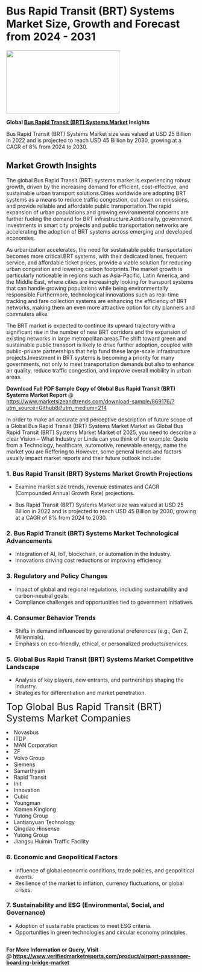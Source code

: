 <H1>Bus Rapid Transit (BRT) Systems Market Size, Growth and Forecast from 2024 - 2031</H1><img class="aligncenter size-medium wp-image-584254" src="https://thirdeyenews.in/wp-content/uploads/2024/09/Global-Market-Research-300x168.jpeg" alt="" width="300" height="168" /><p><strong>Global&nbsp;<a href="https://www.marketsizeandtrends.com/download-sample/869176/?utm_source=Github8j?utm_medium=214">Bus Rapid Transit (BRT) Systems Market</a> Insights</strong></p><p>Bus Rapid Transit (BRT) Systems Market size was valued at USD 25 Billion in 2022 and is projected to reach USD 45 Billion by 2030, growing at a CAGR of 8% from 2024 to 2030.</p><p><h2>Market Growth Insights</h2> <p>The global Bus Rapid Transit (BRT) systems market is experiencing robust growth, driven by the increasing demand for efficient, cost-effective, and sustainable urban transport solutions.Cities worldwide are adopting BRT systems as a means to reduce traffic congestion, cut down on emissions, and provide reliable and affordable public transportation.The rapid expansion of urban populations and growing environmental concerns are further fueling the demand for BRT infrastructure.Additionally, government investments in smart city projects and public transportation networks are accelerating the adoption of BRT systems across emerging and developed economies.</p> <p>As urbanization accelerates, the need for sustainable public transportation becomes more critical.BRT systems, with their dedicated lanes, frequent service, and affordable ticket prices, provide a viable solution for reducing urban congestion and lowering carbon footprints.The market growth is particularly noticeable in regions such as Asia-Pacific, Latin America, and the Middle East, where cities are increasingly looking for transport systems that can handle growing populations while being environmentally responsible.Furthermore, technological innovations such as real-time tracking and fare collection systems are enhancing the efficiency of BRT networks, making them an even more attractive option for city planners and commuters alike.</p> <p>The BRT market is expected to continue its upward trajectory with a significant rise in the number of new BRT corridors and the expansion of existing networks in large metropolitan areas.The shift toward green and sustainable public transport is likely to drive further adoption, coupled with public-private partnerships that help fund these large-scale infrastructure projects.Investment in BRT systems is becoming a priority for many governments, not only to meet transportation demands but also to enhance air quality, reduce traffic congestion, and improve overall mobility in urban areas.</p> <p><span class=""><strong>Download Full PDF Sample Copy of Global Bus Rapid Transit (BRT) Systems Market Report</strong> @ <a href="https://www.marketsizeandtrends.com/download-sample/869176/?utm_source=Github8j?utm_medium=214" target="_blank">https://www.marketsizeandtrends.com/download-sample/869176/?utm_source=Github8j?utm_medium=214</a></span></p><p>In order to make an accurate and perceptive description of future scope of a Global&nbsp;Bus Rapid Transit (BRT) Systems Market Market as Global&nbsp;Bus Rapid Transit (BRT) Systems Market Market of 2025, you need to describe a clear Vision &ndash; What Industry or Linda can you think of for example: Quote from a Technology, healthcare, automotive, renewable energy, name the market you are Reffering to.However, some general trends and factors usually impact market reports and their future outlook include:</p><h3>1.&nbsp;<strong>Bus Rapid Transit (BRT) Systems Market Growth Projections</strong></h3><ul><li>Examine market size trends, revenue estimates and CAGR (Compounded Annual Growth Rate) projections.</li><li><p>Bus Rapid Transit (BRT) Systems Market size was valued at USD 25 Billion in 2022 and is projected to reach USD 45 Billion by 2030, growing at a CAGR of 8% from 2024 to 2030.</p></li></ul><h3>2.&nbsp;<strong>Bus Rapid Transit (BRT) Systems Market Technological Advancements</strong></h3><ul><li>Integration of AI, IoT, blockchain, or automation in the industry.</li><li>Innovations driving cost reductions or improving efficiency.</li></ul><h3>3.&nbsp;<strong>Regulatory and Policy Changes</strong></h3><ul><li>Impact of global and regional regulations, including sustainability and carbon-neutral goals.</li><li>Compliance challenges and opportunities tied to government initiatives.</li></ul><h3>4.&nbsp;<strong>Consumer Behavior Trends</strong></h3><ul><li>Shifts in demand influenced by generational preferences (e.g., Gen Z, Millennials).</li><li>Emphasis on eco-friendly, ethical, or personalized products/services.</li></ul><h3>5.&nbsp;<strong>Global Bus Rapid Transit (BRT) Systems Market Competitive Landscape</strong></h3><ul><li>Analysis of key players, new entrants, and partnerships shaping the industry.</li><li>Strategies for differentiation and market penetration.</li></ul><p data-pm-slice="1 1 []"><span style="color: inherit; font-family: inherit; font-size: 25px;">Top Global Bus Rapid Transit (BRT) Systems Market Companies</span></p><div class="" data-test-id=""><p><li>Novasbus</li><li> ITDP</li><li> MAN Corporation</li><li> ZF</li><li> Volvo Group</li><li> Siemens</li><li> Samarthyam</li><li> Rapid Transit</li><li> Init</li><li> Innovation</li><li> Cubic</li><li> Youngman</li><li> Xiamen Kinglong</li><li> Yutong Group</li><li> Lantianyuan Technology</li><li> Qingdao Hinsense</li><li> Yutong Group</li><li> Jiangsu Huimin Traffic Facility</li></p></div><h3>6.&nbsp;<strong>Economic and Geopolitical Factors</strong></h3><ul><li>Influence of global economic conditions, trade policies, and geopolitical events.</li><li>Resilience of the market to inflation, currency fluctuations, or global crises.</li></ul><h3>7.&nbsp;<strong>Sustainability and ESG (Environmental, Social, and Governance)</strong></h3><ul><li>Adoption of sustainable practices to meet ESG criteria.</li><li>Opportunities in green technologies and circular economy principles.</li></ul><h2><strong style="font-size: 14px;">For More Information or Query, Visit @&nbsp;</strong><a style="background-color: #ffffff; font-size: 14px;" href="https://www.marketsizeandtrends.com/report/bus-rapid-transit-brt-systems-market/" target="_blank">https://www.verifiedmarketreports.com/product/airport-passenger-boarding-bridge-market</a></h2>